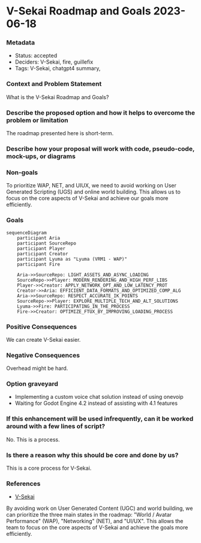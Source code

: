 # V-Sekai Roadmap and Goals 2023-06-18

### Metadata

- Status: accepted
- Deciders: V-Sekai, fire, guillefix
- Tags: V-Sekai, chatgpt4 summary,

### Context and Problem Statement

What is the V-Sekai Roadmap and Goals?

### Describe the proposed option and how it helps to overcome the problem or limitation

The roadmap presented here is short-term.

### Describe how your proposal will work with code, pseudo-code, mock-ups, or diagrams

### Non-goals

To prioritize WAP, NET, and UIUX, we need to avoid working on User Generated Scripting (UGS) and online world building. This allows us to focus on the core aspects of V-Sekai and achieve our goals more efficiently.

### Goals

```
sequenceDiagram
    participant Aria
    participant SourceRepo
    participant Player
    participant Creator
    participant Lyuma as "Lyuma (VRM1 - WAP)"
    participant Fire

    Aria->>SourceRepo: LIGHT_ASSETS_AND_ASYNC_LOADING
    SourceRepo->>Player: MODERN_RENDERING_AND_HIGH_PERF_LIBS
    Player->>Creator: APPLY_NETWORK_OPT_AND_LOW_LATENCY_PROT
    Creator->>Aria: EFFICIENT_DATA_FORMATS_AND_OPTIMIZED_COMP_ALG
    Aria->>SourceRepo: RESPECT_ACCURATE_IK_POINTS
    SourceRepo->>Player: EXPLORE_MULTIPLE_TECH_AND_ALT_SOLUTIONS
    Lyuma->>Fire: PARTICIPATING_IN_THE_PROCESS
    Fire->>Creator: OPTIMIZE_FTUX_BY_IMPROVING_LOADING_PROCESS
```

### Positive Consequences

We can create V-Sekai easier.

### Negative Consequences

Overhead might be hard.

### Option graveyard

- Implementing a custom voice chat solution instead of using onevoip
- Waiting for Godot Engine 4.2 instead of assisting with 4.1 features

### If this enhancement will be used infrequently, can it be worked around with a few lines of script?

No. This is a process.

### Is there a reason why this should be core and done by us?

This is a core process for V-Sekai.

### References

- [V-Sekai](https://v-sekai.org/)

By avoiding work on User Generated Content (UGC) and world building, we can prioritize the three main states in the roadmap: "World / Avatar Performance" (WAP), "Networking" (NET), and "UI/UX". This allows the team to focus on the core aspects of V-Sekai and achieve the goals more efficiently.
